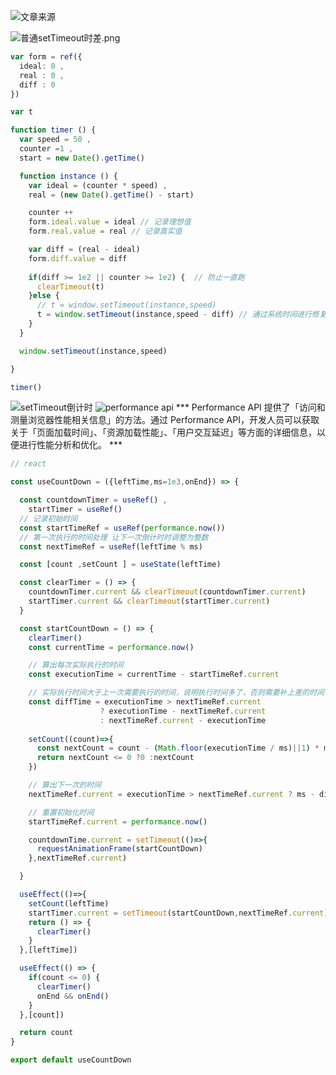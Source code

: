 ![文章来源](https://mp.weixin.qq.com/s/R1fFX5MBgNbiL1gxXzCthQ)

![普通setTimeout时差.png](https://mmbiz.qpic.cn/sz_mmbiz_gif/Ptef09iaEWxyia0qky57TjZ1T0iaUushke8YSEYhOEdU3uPAwSXicib83oNloV139F6uMbNXcCjbvwLlce3PNH4Rx1g/640?wx_fmt=gif&wxfrom=13&wx_lazy=1&wx_co=1)

``` typescript 
var form = ref({
  ideal: 0 ,
  real : 0 ,
  diff : 0
})

var t 

function timer () {
  var speed = 50 ,
  counter =1 ,
  start = new Date().getTime() 

  function instance () {
    var ideal = (counter * speed) ,
    real = (new Date().getTime() - start) 

    counter ++ 
    form.ideal.value = ideal // 记录理想值
    form.real.value = real // 记录真实值

    var diff = (real - ideal) 
    form.diff.value = diff 
    
    if(diff >= 1e2 || counter >= 1e2) {  // 防止一直跑
      clearTimeout(t)
    }else {
      // t = window.setTimeout(instance,speed)
      t = window.setTimeout(instance,speed - diff) // 通过系统时间进行修复
    }
  }

  window.setTimeout(instance,speed)

}

timer()

```


![setTimeout倒计时](https://mp.weixin.qq.com/s/cQoCi-UdxZwv7y-VcLi5pg)
![performance api](https://cloud.tencent.com/developer/article/2321362)
*** Performance API 提供了「访问和测量浏览器性能相关信息」的方法。通过 Performance API，开发人员可以获取关于「页面加载时间」、「资源加载性能」、「用户交互延迟」等方面的详细信息，以便进行性能分析和优化。 *** 
``` typescript 
// react 

const useCountDown = ({leftTime,ms=1e3,onEnd}) => {

  const countdownTimer = useRef() ,
    startTimer = useRef() 
  // 记录初始时间
  const startTimeRef = useRef(performance.now()) 
  // 第一次执行的时间处理 让下一次倒计时时调整为整数
  const nextTimeRef = useRef(leftTime % ms) 

  const [count ,setCount ] = useState(leftTime) 

  const clearTimer = () => {
    countdownTimer.current && clearTimeout(countdownTimer.current) 
    startTimer.current && clearTimeout(startTimer.current)
  }

  const startCountDown = () => {
    clearTimer()
    const currentTime = performance.now()

    // 算出每次实际执行的时间
    const executionTime = currentTime - startTimeRef.current 

    // 实际执行时间大于上一次需要执行的时间，说明执行时间多了，否则需要补上差的时间
    const diffTime = executionTime > nextTimeRef.current 
                    ? executionTime - nextTimeRef.current 
                    : nextTimeRef.current - executionTime 
    
    setCount((count)=>{
      const nextCount = count - (Math.floor(executionTime / ms)||1) * ms - diffTime  // 应该有问题
      return nextCount <= 0 ?0 :nextCount 
    })

    // 算出下一次的时间
    nextTimeRef.current = executionTime > nextTimeRef.current ? ms - diffTime : ms + diffTime 

    // 重置初始化时间
    startTimeRef.current = performance.now() 

    countdownTime.current = setTimeout(()=>{
      requestAnimationFrame(startCountDown)
    },nextTimeRef.current)

  }

  useEffect(()=>{
    setCount(leftTime)
    startTimer.current = setTimeout(startCountDown,nextTimeRef.current) 
    return () => {
      clearTimer()
    }
  },[leftTime])

  useEffect(() => {
    if(count <= 0) {
      clearTimer()
      onEnd && onEnd()
    }
  },[count])

  return count 
}

export default useCountDown

```
